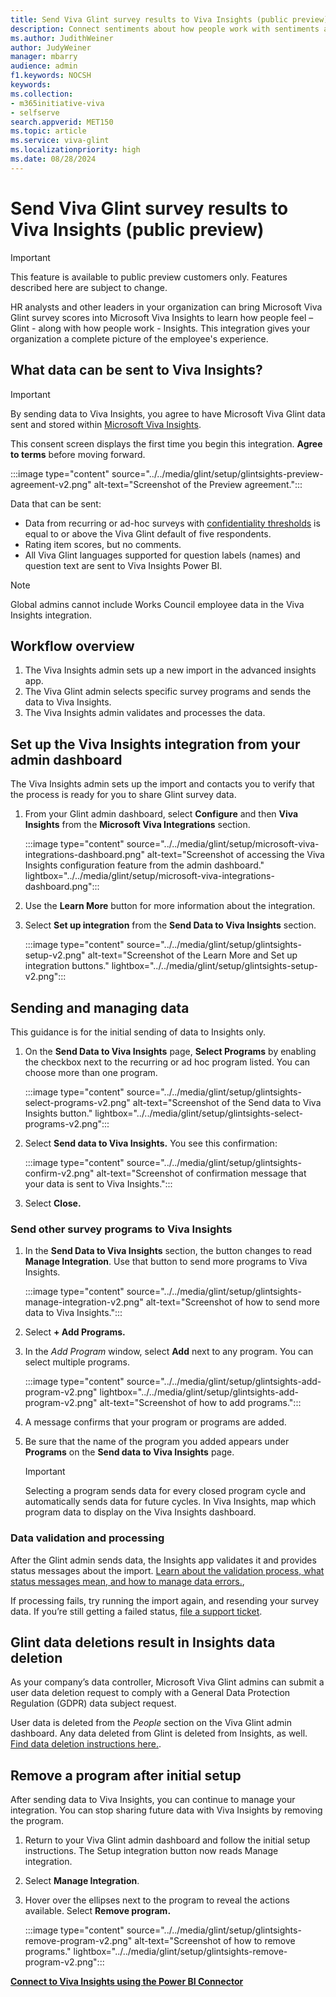 ```yaml
---
title: Send Viva Glint survey results to Viva Insights (public preview)
description: Connect sentiments about how people work with sentiments about how people feel by sending Viva Glint survey feedback to Viva Insights Power BI.
ms.author: JudithWeiner
author: JudyWeiner
manager: mbarry
audience: admin
f1.keywords: NOCSH
keywords: 
ms.collection:  
- m365initiative-viva
- selfserve 
search.appverid: MET150 
ms.topic: article
ms.service: viva-glint
ms.localizationpriority: high
ms.date: 08/28/2024
---
```


# Send Viva Glint survey results to Viva Insights (public preview)

>[!IMPORTANT]
> This feature is available to public preview customers only. Features described here are subject to change.

HR analysts and other leaders in your organization can bring Microsoft Viva Glint survey scores into Microsoft Viva Insights to learn how people feel – Glint - along with how people work - Insights.  This integration gives your organization a complete picture of the employee's experience.

## What data can be sent to Viva Insights?

>[!IMPORTANT]
>By sending data to Viva Insights, you agree to have Microsoft Viva Glint data sent and stored within [Microsoft Viva Insights](/../viva/insights/introduction).

This consent screen displays the first time you begin this integration. **Agree to terms** before moving forward.

:::image type="content" source="../../media/glint/setup/glintsights-preview-agreement-v2.png" alt-text="Screenshot of the Preview agreement.":::

Data that can be sent:
- Data from recurring or ad-hoc surveys with [confidentiality thresholds](https://go.microsoft.com/fwlink/?linkid=2275271) is equal to or above the Viva Glint default of five respondents.
- Rating item scores, but no comments.
- All Viva Glint languages supported for question labels (names) and question text are sent to Viva Insights Power BI.

> [!NOTE]
> Global admins cannot include Works Council employee data in the Viva Insights integration.  

## Workflow overview 

1. The Viva Insights admin sets up a new import in the advanced insights app. 
1. The Viva Glint admin selects specific survey programs and sends the data to Viva Insights. 
1. The Viva Insights admin validates and processes the data. 

## Set up the Viva Insights integration from your admin dashboard

The Viva Insights admin sets up the import and contacts you to verify that the process is ready for you to share Glint survey data.

1. From your Glint admin dashboard, select **Configure** and then **Viva Insights** from the **Microsoft Viva Integrations** section.

   :::image type="content" source="../../media/glint/setup/microsoft-viva-integrations-dashboard.png" alt-text="Screenshot of accessing the Viva Insights configuration feature from the admin dashboard." lightbox="../../media/glint/setup/microsoft-viva-integrations-dashboard.png":::

2. Use the **Learn More** button for more information about the integration.

3. Select **Set up integration** from the **Send Data to Viva Insights** section.

   :::image type="content" source="../../media/glint/setup/glintsights-setup-v2.png" alt-text="Screenshot of the Learn More and Set up integration buttons." lightbox="../../media/glint/setup/glintsights-setup-v2.png":::
   
## Sending and managing data

This guidance is for the initial sending of data to Insights only.

1. On the **Send Data to Viva Insights** page, **Select Programs** by enabling the checkbox next to the recurring or ad hoc program listed. You can choose more than one program.

   :::image type="content" source="../../media/glint/setup/glintsights-select-programs-v2.png" alt-text="Screenshot of the Send data to Viva Insights button." lightbox="../../media/glint/setup/glintsights-select-programs-v2.png":::

2. Select **Send data to Viva Insights.** You see this confirmation:

   :::image type="content" source="../../media/glint/setup/glintsights-confirm-v2.png" alt-text="Screenshot of confirmation message that your data is sent to Viva Insights.":::

4. Select **Close.**

### Send other survey programs to Viva Insights

1. In the **Send Data to Viva Insights** section, the button changes to read **Manage Integration**. Use that button to send more programs to Viva Insights.

   :::image type="content" source="../../media/glint/setup/glintsights-manage-integration-v2.png" alt-text="Screenshot of how to send more data to Viva Insights.":::

2. Select **+ Add Programs.**

3. In the *Add Program* window, select **Add** next to any program. You can select multiple programs.

   :::image type="content" source="../../media/glint/setup/glintsights-add-program-v2.png" lightbox="../../media/glint/setup/glintsights-add-program-v2.png" alt-text="Screenshot of how to add programs.":::

4. A message confirms that your program or programs are added. 

5. Be sure that the name of the program you added appears under **Programs** on the **Send data to Viva Insights** page.
   
   > [!IMPORTANT]
   > Selecting a program sends data for every closed program cycle and automatically sends data for future cycles. In Viva Insights, map which program data to display on the Viva Insights dashboard.

### Data validation and processing

After the Glint admin sends data, the Insights app validates it and provides status messages about the import. [Learn about the validation process, what status messages mean, and how to manage data errors.](https://go.microsoft.com/fwlink/?linkid=2271038), 

If processing fails, try running the import again, and resending your survey data. If you’re still getting a failed status, [file a support ticket](/../../microsoft-365/admin/get-help-support).

## Glint data deletions result in Insights data deletion

As your company’s data controller, Microsoft Viva Glint admins can submit a user data deletion request to comply with a General Data Protection Regulation (GDPR) data subject request. 

User data is deleted from the *People* section on the Viva Glint admin dashboard. Any data deleted from Glint is deleted from Insights, as well. [Find data deletion instructions here.](https://go.microsoft.com/fwlink/?linkid=2236554).

## Remove a program after initial setup

After sending data to Viva Insights, you can continue to manage your integration. You can stop sharing future data with Viva Insights by removing the program. 

1. Return to your Viva Glint admin dashboard and follow the initial setup instructions. The Setup integration button now reads Manage integration.

1. Select **Manage Integration**.

1. Hover over the ellipses next to the program to reveal the actions available. Select **Remove program.**

   :::image type="content" source="../../media/glint/setup/glintsights-remove-program-v2.png" alt-text="Screenshot of how to remove programs." lightbox="../../media/glint/setup/glintsights-remove-program-v2.png":::


[**Connect to Viva Insights using the Power BI Connector**](/../viva/insights/advanced/analyst/power-bi-connector)
